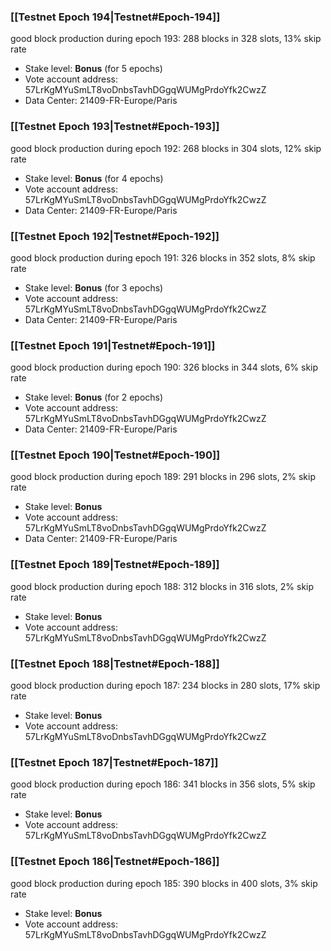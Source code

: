 ### [[Testnet Epoch 194|Testnet#Epoch-194]]
good block production during epoch 193: 288 blocks in 328 slots, 13% skip rate
* Stake level: **Bonus** (for 5 epochs)
* Vote account address: 57LrKgMYuSmLT8voDnbsTavhDGgqWUMgPrdoYfk2CwzZ
* Data Center: 21409-FR-Europe/Paris
### [[Testnet Epoch 193|Testnet#Epoch-193]]
good block production during epoch 192: 268 blocks in 304 slots, 12% skip rate
* Stake level: **Bonus** (for 4 epochs)
* Vote account address: 57LrKgMYuSmLT8voDnbsTavhDGgqWUMgPrdoYfk2CwzZ
* Data Center: 21409-FR-Europe/Paris
### [[Testnet Epoch 192|Testnet#Epoch-192]]
good block production during epoch 191: 326 blocks in 352 slots, 8% skip rate
* Stake level: **Bonus** (for 3 epochs)
* Vote account address: 57LrKgMYuSmLT8voDnbsTavhDGgqWUMgPrdoYfk2CwzZ
* Data Center: 21409-FR-Europe/Paris
### [[Testnet Epoch 191|Testnet#Epoch-191]]
good block production during epoch 190: 326 blocks in 344 slots, 6% skip rate
* Stake level: **Bonus** (for 2 epochs)
* Vote account address: 57LrKgMYuSmLT8voDnbsTavhDGgqWUMgPrdoYfk2CwzZ
* Data Center: 21409-FR-Europe/Paris
### [[Testnet Epoch 190|Testnet#Epoch-190]]
good block production during epoch 189: 291 blocks in 296 slots, 2% skip rate
* Stake level: **Bonus**
* Vote account address: 57LrKgMYuSmLT8voDnbsTavhDGgqWUMgPrdoYfk2CwzZ
* Data Center: 21409-FR-Europe/Paris
### [[Testnet Epoch 189|Testnet#Epoch-189]]
good block production during epoch 188: 312 blocks in 316 slots, 2% skip rate
* Stake level: **Bonus**
* Vote account address: 57LrKgMYuSmLT8voDnbsTavhDGgqWUMgPrdoYfk2CwzZ
### [[Testnet Epoch 188|Testnet#Epoch-188]]
good block production during epoch 187: 234 blocks in 280 slots, 17% skip rate
* Stake level: **Bonus**
* Vote account address: 57LrKgMYuSmLT8voDnbsTavhDGgqWUMgPrdoYfk2CwzZ
### [[Testnet Epoch 187|Testnet#Epoch-187]]
good block production during epoch 186: 341 blocks in 356 slots, 5% skip rate
* Stake level: **Bonus**
* Vote account address: 57LrKgMYuSmLT8voDnbsTavhDGgqWUMgPrdoYfk2CwzZ
### [[Testnet Epoch 186|Testnet#Epoch-186]]
good block production during epoch 185: 390 blocks in 400 slots, 3% skip rate
* Stake level: **Bonus**
* Vote account address: 57LrKgMYuSmLT8voDnbsTavhDGgqWUMgPrdoYfk2CwzZ